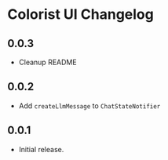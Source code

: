 # Colorist UI Changelog

## 0.0.3

* Cleanup README

## 0.0.2

* Add `createLlmMessage` to `ChatStateNotifier`

## 0.0.1

* Initial release.
